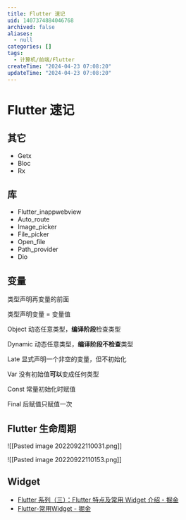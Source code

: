 ```yaml
---
title: Flutter 速记
uid: 1407374884046768
archived: false
aliases:
  - null
categories: []
tags:
  - 计算机/前端/Flutter
createTime: "2024-04-23 07:08:20"
updateTime: "2024-04-23 07:08:20"
---
```


# Flutter 速记

## 其它

- Getx
- Bloc
- Rx

## 库

- Flutter_inappwebview
- Auto_route
- Image_picker
- File_picker
- Open_file
- Path_provider
- Dio

## 变量

类型声明再变量的前面

类型声明变量 = 变量值

Object 动态任意类型，**编译阶段**检查类型

Dynamic 动态任意类型，**编译阶段不检查**类型

Late 显式声明一个非空的变量，但不初始化

Var 没有初始值**可以**变成任何类型

Const 常量初始化时赋值

Final 后赋值只赋值一次

## Flutter 生命周期

![[Pasted image 20220922110031.png]]

![[Pasted image 20220922110153.png]]

## Widget

- [Flutter 系列（三）：Flutter 特点及常用 Widget 介绍 - 掘金](https://juejin.cn/post/7134343543975313445)
- [Flutter-常用Widget - 掘金](https://juejin.cn/post/7025196336253239303)
